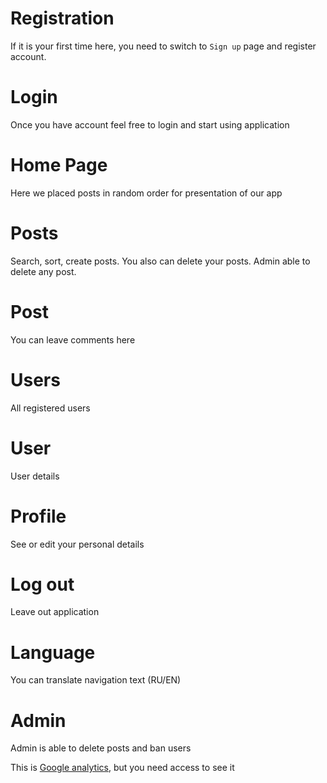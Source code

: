 # Registration
If it is your first time here, you need to switch to `Sign up` page and register account.

# Login
Once you have account feel free to login and start using application

# Home Page
Here we placed posts in random order for presentation of our app

# Posts
Search, sort, create posts. You also can delete your posts. Admin able to delete any post.

# Post
You can leave comments here

# Users
All registered users

# User
User details

# Profile
See or edit your personal details

# Log out
Leave out application

# Language
You can translate navigation text (RU/EN)

# Admin
Admin is able to delete posts and ban users

This is [Google analytics](https://console.firebase.google.com/u/0/project/maya-5ecfb/analytics/app/web:NDkzYTNlMGEtZDBiMS00MDFkLTk4NzctYWUzZjQxZjMyZDY2/overview/~2F%3Ft%3D1635086915391&fpn%3D466261072640&swu%3D1&sgu%3D1&sus%3Dupgraded&cs%3Dapp.m.dashboard.overview&g%3D1), but you need access to see it

